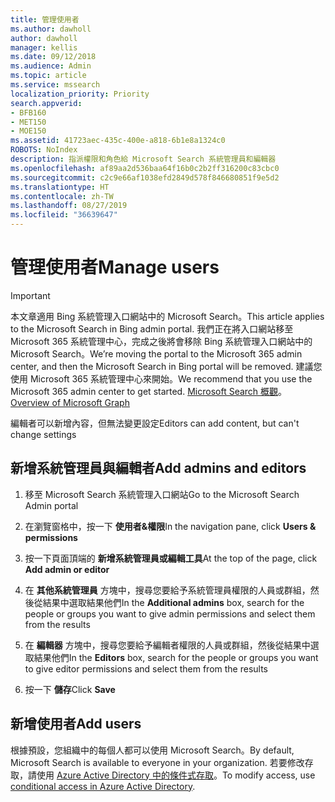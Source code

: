 ```yaml
---
title: 管理使用者
ms.author: dawholl
author: dawholl
manager: kellis
ms.date: 09/12/2018
ms.audience: Admin
ms.topic: article
ms.service: mssearch
localization_priority: Priority
search.appverid:
- BFB160
- MET150
- MOE150
ms.assetid: 41723aec-435c-400e-a818-6b1e8a1324c0
ROBOTS: NoIndex
description: 指派權限和角色給 Microsoft Search 系統管理員和編輯器
ms.openlocfilehash: af89aa2d536baa64f16b0c2b2ff316200c83cbc0
ms.sourcegitcommit: c2c9e66af1038efd2849d578f846680851f9e5d2
ms.translationtype: HT
ms.contentlocale: zh-TW
ms.lasthandoff: 08/27/2019
ms.locfileid: "36639647"
---
```

# <a name="manage-users"></a><span data-ttu-id="80c2e-103">管理使用者</span><span class="sxs-lookup"><span data-stu-id="80c2e-103">Manage users</span></span>

> [!IMPORTANT]
> <span data-ttu-id="80c2e-104">本文章適用 Bing 系統管理入口網站中的 Microsoft Search。</span><span class="sxs-lookup"><span data-stu-id="80c2e-104">This article applies to the Microsoft Search in Bing admin portal.</span></span> <span data-ttu-id="80c2e-105">我們正在將入口網站移至 Microsoft 365 系統管理中心，完成之後將會移除 Bing 系統管理入口網站中的 Microsoft Search。</span><span class="sxs-lookup"><span data-stu-id="80c2e-105">We’re moving the portal to the Microsoft 365 admin center, and then the Microsoft Search in Bing portal will be removed.</span></span> <span data-ttu-id="80c2e-106">建議您使用 Microsoft 365 系統管理中心來開始。</span><span class="sxs-lookup"><span data-stu-id="80c2e-106">We recommend that you use the Microsoft 365 admin center to get started.</span></span> <span data-ttu-id="80c2e-107">[Microsoft Search 概觀](overview-microsoft-search.md)。</span><span class="sxs-lookup"><span data-stu-id="80c2e-107">[Overview of Microsoft Graph](overview-microsoft-search.md)</span></span>
    
<span data-ttu-id="80c2e-108">編輯者可以新增內容，但無法變更設定</span><span class="sxs-lookup"><span data-stu-id="80c2e-108">Editors can add content, but can't change settings</span></span>
  
## <a name="add-admins-and-editors"></a><span data-ttu-id="80c2e-109">新增系統管理員與編輯者</span><span class="sxs-lookup"><span data-stu-id="80c2e-109">Add admins and editors</span></span>

1. <span data-ttu-id="80c2e-110">移至 Microsoft Search 系統管理入口網站</span><span class="sxs-lookup"><span data-stu-id="80c2e-110">Go to the Microsoft Search Admin portal</span></span>
    
2. <span data-ttu-id="80c2e-111">在瀏覽窗格中，按一下 **使用者&amp;權限**</span><span class="sxs-lookup"><span data-stu-id="80c2e-111">In the navigation pane, click **Users &amp; permissions**</span></span>
    
3. <span data-ttu-id="80c2e-112">按一下頁面頂端的 **新增系統管理員或編輯工具**</span><span class="sxs-lookup"><span data-stu-id="80c2e-112">At the top of the page, click **Add admin or editor**</span></span>
    
4. <span data-ttu-id="80c2e-113">在 **其他系統管理員** 方塊中，搜尋您要給予系統管理員權限的人員或群組，然後從結果中選取結果他們</span><span class="sxs-lookup"><span data-stu-id="80c2e-113">In the **Additional admins** box, search for the people or groups you want to give admin permissions and select them from the results</span></span> 
    
5. <span data-ttu-id="80c2e-114">在 **編輯器** 方塊中，搜尋您要給予編輯者權限的人員或群組，然後從結果中選取結果他們</span><span class="sxs-lookup"><span data-stu-id="80c2e-114">In the **Editors** box, search for the people or groups you want to give editor permissions and select them from the results</span></span> 
    
6. <span data-ttu-id="80c2e-115">按一下 **儲存**</span><span class="sxs-lookup"><span data-stu-id="80c2e-115">Click **Save**</span></span>
    
## <a name="add-users"></a><span data-ttu-id="80c2e-116">新增使用者</span><span class="sxs-lookup"><span data-stu-id="80c2e-116">Add users</span></span>

<span data-ttu-id="80c2e-117">根據預設，您組織中的每個人都可以使用 Microsoft Search。</span><span class="sxs-lookup"><span data-stu-id="80c2e-117">By default, Microsoft Search is available to everyone in your organization.</span></span> <span data-ttu-id="80c2e-118">若要修改存取，請使用 [Azure Active Directory 中的條件式存取](https://docs.microsoft.com/zh-TW/azure/active-directory/conditional-access/overview)。</span><span class="sxs-lookup"><span data-stu-id="80c2e-118">To modify access, use [conditional access in Azure Active Directory](https://docs.microsoft.com/en-us/azure/active-directory/conditional-access/overview).</span></span>